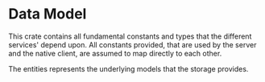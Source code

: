 # Data Model

This crate contains all fundamental constants and types that the different
services' depend upon. All constants provided, that are used by the server
and the native client, are assumed to map directly to each other.

The entities represents the underlying models that the storage provides.